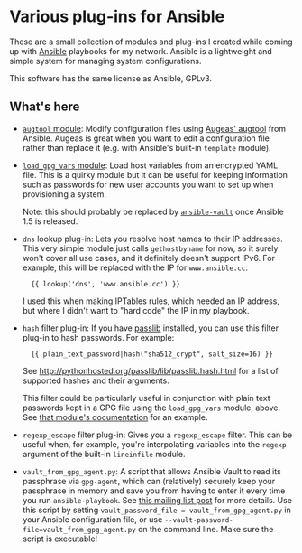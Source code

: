 # Various plug-ins for Ansible

These are a small collection of modules and plug-ins I created while
coming up with [Ansible](http://www.ansibleworks.com/) playbooks for
my network.  Ansible is a lightweight and simple system for managing
system configurations.

This software has the same license as Ansible, GPLv3.

## What's here

* [`augtool` module][augtool_mod]: Modify configuration files using
  [Augeas' augtool][augtool] from Ansible.  Augeas is great when you
  want to edit a configuration file rather than replace it (e.g. with
  Ansible's built-in `template` module).

* [`load_gpg_vars` module][load_gpg_vars_mod]: Load host variables from
  an encrypted YAML file.  This is a quirky module but it can be
  useful for keeping information such as passwords for new user
  accounts you want to set up when provisioning a system.

  Note: this should probably be replaced by [`ansible-vault`][vault]
  once Ansible 1.5 is released.

* `dns` lookup plug-in: Lets you resolve host names to their IP
  addresses.  This very simple module just calls `gethostbyname` for
  now, so it surely won't cover all use cases, and it definitely
  doesn't support IPv6.  For example, this will be replaced with the
  IP for `www.ansible.cc`:

        {{ lookup('dns', 'www.ansible.cc') }}

  I used this when making IPTables rules, which needed an IP address,
  but where I didn't want to "hard code" the IP in my playbook.

* `hash` filter plug-in: If you have
  [passlib](http://pythonhosted.org/passlib/) installed, you can use
  this filter plug-in to hash passwords.  For example:

        {{ plain_text_password|hash("sha512_crypt", salt_size=16) }}

  See <http://pythonhosted.org/passlib/lib/passlib.hash.html> for a
  list of supported hashes and their arguments.

  This filter could be particularly useful in conjunction with plain
  text passwords kept in a GPG file using the `load_gpg_vars` module,
  above.  See [that module's documentation][load_gpg_vars_mod] for an
  example.

* `regexp_escape` filter plug-in: Gives you a `regexp_escape` filter.
  This can be useful when, for example, you're interpolating variables
  into the `regexp` argument of the built-in `lineinfile` module.

* `vault_from_gpg_agent.py`: A script that allows Ansible Vault to
  read its passphrase via `gpg-agent`, which can (relatively) securely
  keep your passphrase in memory and save you from having to enter it
  every time you run `ansible-playbook`. See
  [this mailing list post][vault GPG announcement] for more details.
  Use this script by setting `vault_password_file =
  vault_from_gpg_agent.py` in your Ansible configuration file, or use
  `--vault-password-file=vault_from_gpg_agent.py` on the command line.
  Make sure the script is executable!

[augtool_mod]: http://dsedivec.github.io/ansible-plugins/#augtool
[augtool]: http://augeas.net/tour.html
[load_gpg_vars_mod]: http://dsedivec.github.io/ansible-plugins/#load_gpg_vars
[symlink_mod]: http://dsedivec.github.io/ansible-plugins/#symlink
[vault]: http://blog.ansibleworks.com/2014/02/19/ansible-vault/
[vault GPG announcement]: https://groups.google.com/d/msg/ansible-project/fHEW71FdPx0/qk8yNZMJzsEJ
